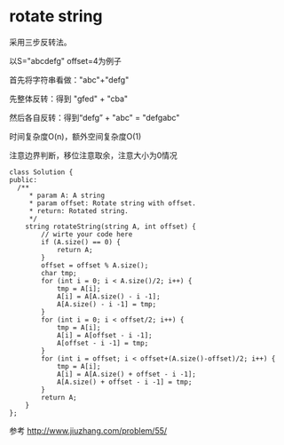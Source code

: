 # rotate string

采用三步反转法。

以S="abcdefg"  offset=4为例子



首先将字符串看做："abc"+"defg"

先整体反转：得到 "gfed" + "cba"

然后各自反转：得到“defg” + "abc" = "defgabc"



时间复杂度O(n)，额外空间复杂度O(1)

注意边界判断，移位注意取余，注意大小为0情况

	class Solution {
	public:
	  /**
	     * param A: A string
	     * param offset: Rotate string with offset.
	     * return: Rotated string.
	     */
	    string rotateString(string A, int offset) {
	        // wirte your code here
	        if (A.size() == 0) {
	            return A;
	        }
	        offset = offset % A.size();
	        char tmp;
	        for (int i = 0; i < A.size()/2; i++) {
	            tmp = A[i];
	            A[i] = A[A.size() - i -1];
	            A[A.size() - i -1] = tmp;
	        }
	        for (int i = 0; i < offset/2; i++) {
	            tmp = A[i];
	            A[i] = A[offset - i -1];
	            A[offset - i -1] = tmp;
	        }
	        for (int i = offset; i < offset+(A.size()-offset)/2; i++) {
	            tmp = A[i];
	            A[i] = A[A.size() + offset - i -1];
	            A[A.size() + offset - i -1] = tmp;
	        }
	        return A;
	    }
	};


参考 http://www.jiuzhang.com/problem/55/
